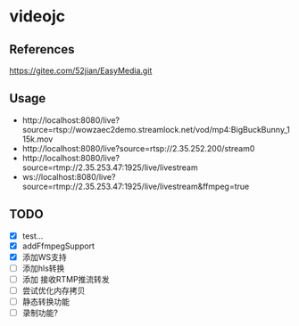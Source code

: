 # videojc

## References

https://gitee.com/52jian/EasyMedia.git

## Usage
* http://localhost:8080/live?source=rtsp://wowzaec2demo.streamlock.net/vod/mp4:BigBuckBunny_115k.mov
* http://localhost:8080/live?source=rtsp://2.35.252.200/stream0
* http://localhost:8080/live?source=rtmp://2.35.253.47:1925/live/livestream
* ws://localhost:8080/live?source=rtmp://2.35.253.47:1925/live/livestream&ffmpeg=true
## TODO

*[x] test...
*[x] addFfmpegSupport
*[x] 添加WS支持
*[ ] 添加hls转换
*[ ] 添加 接收RTMP推流转发
*[ ] 尝试优化内存拷贝
*[ ] 静态转换功能
*[ ] 录制功能?
